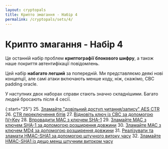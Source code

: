 ```yaml
---
layout: cryptopals
title: Крипто змагання - Набір 4
permalink: /cryptopals/sets/4/
---
```


# Крипто змагання - Набір 4
Це останній набір проблем **криптографії блокового шифру**, а також наше покриття автентифікації повідомлень.

Цей набір **набагато легший** за попередній. Ми представляємо деякі нові концепції, але самі атаки включають менше коду, ніж, скажімо, CBC padding oracle.

У наступних двох наборах справи стають значно складнішими. Багато людей бросають після 4 сесії.

{:start="25"}
25. [Зламайте "довільний доступ читання/запису" AES CTR](challenges/25)
26. [CTR переключення бітів](challenges/26)
27. [Відновіть ключ із CBC за допомогою IV=Key](challenges/27)
28. [Впровадити MAC з ключем SHA-1](challenges/28)
29. [Зламайте MAC з ключем SHA-1 за допомогою розширення довжини](challenges/29)
30. [Зламайте MAC з ключем MD4 за допомогою розширення довжини](challenges/30)
31. [Реалізувати та зламати HMAC-SHA1 за допомогою штучного витоку часу](challenges/31)
32. [Зламайте HMAC-SHA1 із дещо менш штучним витоком часу](challenges/32)
